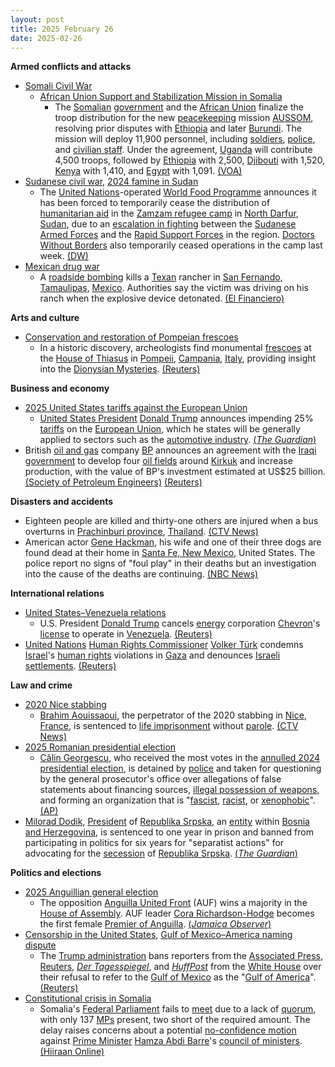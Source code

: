 ```yaml
---
layout: post
title: 2025 February 26
date: 2025-02-26
---
```



**Armed conflicts and attacks**

* [Somali Civil War](https://en.wikipedia.org/wiki/Somali_Civil_War_%282009%E2%80%93present%29 "Somali Civil War (2009–present)")
  + [African Union Support and Stabilization Mission in Somalia](https://en.wikipedia.org/wiki/African_Union_Support_and_Stabilization_Mission_in_Somalia "African Union Support and Stabilization Mission in Somalia")
    - The [Somalian](https://en.wikipedia.org/wiki/Somalia "Somalia") [government](https://en.wikipedia.org/wiki/Government_of_Somalia "Government of Somalia") and the [African Union](https://en.wikipedia.org/wiki/African_Union "African Union") finalize the troop distribution for the new [peacekeeping](https://en.wikipedia.org/wiki/Peacekeeping "Peacekeeping") mission [AUSSOM](https://en.wikipedia.org/wiki/African_Union_Support_and_Stabilization_Mission_in_Somalia "African Union Support and Stabilization Mission in Somalia"), resolving prior disputes with [Ethiopia](https://en.wikipedia.org/wiki/Ethiopian%E2%80%93Somali_conflict "Ethiopian–Somali conflict") and later [Burundi](https://en.wikipedia.org/wiki/Burundi_National_Defence_Force "Burundi National Defence Force"). The mission will deploy 11,900 personnel, including [soldiers](https://en.wikipedia.org/wiki/Soldier "Soldier"), [police](https://en.wikipedia.org/wiki/Police "Police"), and [civilian staff](https://en.wikipedia.org/wiki/Staff_%28military%29 "Staff (military)"). Under the agreement, [Uganda](https://en.wikipedia.org/wiki/Uganda "Uganda") will contribute 4,500 troops, followed by [Ethiopia](https://en.wikipedia.org/wiki/Ethiopia "Ethiopia") with 2,500, [Djibouti](https://en.wikipedia.org/wiki/Djibouti "Djibouti") with 1,520, [Kenya](https://en.wikipedia.org/wiki/Kenya "Kenya") with 1,410, and [Egypt](https://en.wikipedia.org/wiki/Egypt "Egypt") with 1,091. [(VOA)](https://www.voanews.com/a/au-somalia-agree-on-troop-numbers-for-new-mission/7987913.html)
* [Sudanese civil war](https://en.wikipedia.org/wiki/Sudanese_civil_war_%282023%E2%80%93present%29 "Sudanese civil war (2023–present)"), [2024 famine in Sudan](https://en.wikipedia.org/wiki/2024_famine_in_Sudan "2024 famine in Sudan")
  + The [United Nations](https://en.wikipedia.org/wiki/United_Nations "United Nations")-operated [World Food Programme](https://en.wikipedia.org/wiki/World_Food_Programme "World Food Programme") announces it has been forced to temporarily cease the distribution of [humanitarian aid](https://en.wikipedia.org/wiki/Humanitarian_aid "Humanitarian aid") in the [Zamzam refugee camp](https://en.wikipedia.org/wiki/Zamzam_refugee_camp "Zamzam refugee camp") in [North Darfur](https://en.wikipedia.org/wiki/North_Darfur "North Darfur"), [Sudan](https://en.wikipedia.org/wiki/Sudan "Sudan"), due to an [escalation in fighting](https://en.wikipedia.org/wiki/Conflict_escalation "Conflict escalation") between the [Sudanese Armed Forces](https://en.wikipedia.org/wiki/Sudanese_Armed_Forces "Sudanese Armed Forces") and the [Rapid Support Forces](https://en.wikipedia.org/wiki/Rapid_Support_Forces "Rapid Support Forces") in the region. [Doctors Without Borders](https://en.wikipedia.org/wiki/Doctors_Without_Borders "Doctors Without Borders") also temporarily ceased operations in the camp last week. [(DW)](https://www.dw.com/en/sudan-un-food-agency-pauses-aid-in-famine-hit-refugee-camp/a-71763311)
* [Mexican drug war](https://en.wikipedia.org/wiki/Mexican_drug_war "Mexican drug war")
  + A [roadside bombing](https://en.wikipedia.org/wiki/Improvised_explosive_device "Improvised explosive device") kills a [Texan](https://en.wikipedia.org/wiki/Texas "Texas") rancher in [San Fernando, Tamaulipas](https://en.wikipedia.org/wiki/San_Fernando%2C_Tamaulipas "San Fernando, Tamaulipas"), [Mexico](https://en.wikipedia.org/wiki/Mexico "Mexico"). Authorities say the victim was driving on his ranch when the explosive device detonated. [(El Financiero)](https://www.elfinanciero.com.mx/border/2025/02/26/ranchero-de-texas-muere-por-explosivo-en-tamaulipas-advierten-que-carteles-amenazan-la-frontera/)

**Arts and culture**

* [Conservation and restoration of Pompeian frescoes](https://en.wikipedia.org/wiki/Conservation_and_restoration_of_Pompeian_frescoes "Conservation and restoration of Pompeian frescoes")
  + In a historic discovery, archeologists find monumental [frescoes](https://en.wikipedia.org/wiki/Fresco "Fresco") at the [House of Thiasus](https://en.wikipedia.org/wiki/House_of_Thiasus "House of Thiasus") in [Pompeii](https://en.wikipedia.org/wiki/Pompeii "Pompeii"), [Campania](https://en.wikipedia.org/wiki/Campania "Campania"), [Italy](https://en.wikipedia.org/wiki/Italy "Italy"), providing insight into the [Dionysian Mysteries](https://en.wikipedia.org/wiki/Dionysian_Mysteries "Dionysian Mysteries"). [(Reuters)](https://www.reuters.com/world/europe/rare-frescoes-unearthed-pompeii-shed-light-ancient-rituals-2025-02-26/)

**Business and economy**

* [2025 United States tariffs against the European Union](https://en.wikipedia.org/wiki/2025_United_States_tariffs_against_the_European_Union "2025 United States tariffs against the European Union")
  + [United States President](https://en.wikipedia.org/wiki/President_of_the_United_States "President of the United States") [Donald Trump](https://en.wikipedia.org/wiki/Donald_Trump "Donald Trump") announces impending 25% [tariffs](https://en.wikipedia.org/wiki/Tariff "Tariff") on the [European Union](https://en.wikipedia.org/wiki/European_Union "European Union"), which he states will be generally applied to sectors such as the [automotive industry](https://en.wikipedia.org/wiki/Automotive_industry "Automotive industry"). [(*The Guardian*)](https://www.theguardian.com/us-news/2025/feb/26/trump-european-union-tariffs)
* British [oil and gas](https://en.wikipedia.org/wiki/Petroleum_industry "Petroleum industry") company [BP](https://en.wikipedia.org/wiki/BP "BP") announces an agreement with the [Iraqi](https://en.wikipedia.org/wiki/Iraq "Iraq") [government](https://en.wikipedia.org/wiki/Government_of_Iraq "Government of Iraq") to develop four [oil fields](https://en.wikipedia.org/wiki/Oil_field "Oil field") around [Kirkuk](https://en.wikipedia.org/wiki/Kirkuk "Kirkuk") and increase production, with the value of BP's investment estimated at US$25 billion. [(Society of Petroleum Engineers)](https://jpt.spe.org/bp-signs-deal-to-rehab-iraqs-kirkuk-oil-assets-boost-production) [(Reuters)](https://www.reuters.com/business/energy/iraq-bp-agree-develop-four-kirkuk-fields-iraqi-state-news-reports-2025-02-25/)

**Disasters and accidents**

* Eighteen people are killed and thirty-one others are injured when a bus overturns in [Prachinburi province](https://en.wikipedia.org/wiki/Prachinburi_province "Prachinburi province"), [Thailand](https://en.wikipedia.org/wiki/Thailand "Thailand"). [(CTV News)](https://www.ctvnews.ca/world/article/18-dead-in-a-bus-crash-in-eastern-thailand/)
* American actor [Gene Hackman](https://en.wikipedia.org/wiki/Gene_Hackman "Gene Hackman"), his wife and one of their three dogs are found dead at their home in [Santa Fe, New Mexico](https://en.wikipedia.org/wiki/Santa_Fe%2C_New_Mexico "Santa Fe, New Mexico"), United States. The police report no signs of "foul play" in their deaths but an investigation into the cause of the deaths are continuing. [(NBC News)](https://www.nbcnews.com/news/us-news/gene-hackman-wife-found-dead-investigation-santa-fe-sheriffs-rcna193960)

**International relations**

* [United States–Venezuela relations](https://en.wikipedia.org/wiki/United_States%E2%80%93Venezuela_relations "United States–Venezuela relations")
  + U.S. President [Donald Trump](https://en.wikipedia.org/wiki/Donald_Trump "Donald Trump") cancels [energy](https://en.wikipedia.org/wiki/Energy_industry "Energy industry") corporation [Chevron](https://en.wikipedia.org/wiki/Chevron_Corporation "Chevron Corporation")'s [license](https://en.wikipedia.org/wiki/Petroleum_licensing "Petroleum licensing") to operate in [Venezuela](https://en.wikipedia.org/wiki/Venezuela "Venezuela"). [(Reuters)](https://www.reuters.com/world/americas/trump-orders-termination-oil-deal-with-venezuela-2025-02-26/)
* [United Nations](https://en.wikipedia.org/wiki/United_Nations "United Nations") [Human Rights Commissioner](https://en.wikipedia.org/wiki/Office_of_the_United_Nations_High_Commissioner_for_Human_Rights "Office of the United Nations High Commissioner for Human Rights") [Volker Türk](https://en.wikipedia.org/wiki/Volker_T%C3%BCrk "Volker Türk") condemns [Israel](https://en.wikipedia.org/wiki/Israel "Israel")'s [human rights](https://en.wikipedia.org/wiki/Human_rights "Human rights") violations in [Gaza](https://en.wikipedia.org/wiki/Gaza_Strip "Gaza Strip") and denounces [Israeli settlements](https://en.wikipedia.org/wiki/Israeli_settlements "Israeli settlements"). [(Reuters)](https://www.reuters.com/world/middle-east/israel-has-shown-unprecedented-disregard-human-rights-gaza-un-human-rights-chief-2025-02-26/)

**Law and crime**

* [2020 Nice stabbing](https://en.wikipedia.org/wiki/2020_Nice_stabbing "2020 Nice stabbing")
  + [Brahim Aouissaoui](https://en.wikipedia.org/wiki/2020_Nice_stabbing#Perpetrator "2020 Nice stabbing"), the perpetrator of the 2020 stabbing in [Nice](https://en.wikipedia.org/wiki/Nice "Nice"), [France](https://en.wikipedia.org/wiki/France "France"), is sentenced to [life imprisonment](https://en.wikipedia.org/wiki/Life_imprisonment "Life imprisonment") without [parole](https://en.wikipedia.org/wiki/Parole "Parole"). [(CTV News)](https://www.ctvnews.ca/world/article/a-tunisian-extremist-is-imprisoned-for-life-for-killing-3-people-in-a-french-basilica-in-2020/)
* [2025 Romanian presidential election](https://en.wikipedia.org/wiki/2025_Romanian_presidential_election "2025 Romanian presidential election")
  + [Călin Georgescu](https://en.wikipedia.org/wiki/C%C4%83lin_Georgescu "Călin Georgescu"), who received the most votes in the [annulled 2024 presidential election](https://en.wikipedia.org/wiki/2024_Romanian_presidential_election "2024 Romanian presidential election"), is detained by [police](https://en.wikipedia.org/wiki/Romanian_Police "Romanian Police") and taken for questioning by the general prosecutor's office over allegations of false statements about financing sources, [illegal possession of weapons](https://en.wikipedia.org/wiki/Criminal_possession_of_a_weapon "Criminal possession of a weapon"), and forming an organization that is "[fascist](https://en.wikipedia.org/wiki/Fascist "Fascist"), [racist](https://en.wikipedia.org/wiki/Racist "Racist"), or [xenophobic](https://en.wikipedia.org/wiki/Xenophobic "Xenophobic")". [(AP)](https://apnews.com/article/romania-calin-georgescu-528f1875e728f8a789f6622d224303a5)
* [Milorad Dodik](https://en.wikipedia.org/wiki/Milorad_Dodik "Milorad Dodik"), [President](https://en.wikipedia.org/wiki/President_of_Republika_Srpska "President of Republika Srpska") of [Republika Srpska](https://en.wikipedia.org/wiki/Republika_Srpska "Republika Srpska"), an [entity](https://en.wikipedia.org/wiki/Political_divisions_of_Bosnia_and_Herzegovina "Political divisions of Bosnia and Herzegovina") within [Bosnia and Herzegovina](https://en.wikipedia.org/wiki/Bosnia_and_Herzegovina "Bosnia and Herzegovina"), is sentenced to one year in prison and banned from participating in politics for six years for "separatist actions" for advocating for the [secession](https://en.wikipedia.org/wiki/Proposed_secession_of_Republika_Srpska "Proposed secession of Republika Srpska") of [Republika Srpska](https://en.wikipedia.org/wiki/Republika_Srpska "Republika Srpska"). [(*The Guardian*)](https://www.theguardian.com/world/2025/feb/26/pro-russia-bosnian-serb-president-milorad-dodik-jailed-for-separatist-actions)

**Politics and elections**

* [2025 Anguillian general election](https://en.wikipedia.org/wiki/2025_Anguillian_general_election "2025 Anguillian general election")
  + The opposition [Anguilla United Front](https://en.wikipedia.org/wiki/Anguilla_United_Front "Anguilla United Front") (AUF) wins a majority in the [House of Assembly](https://en.wikipedia.org/wiki/House_of_Assembly_%28Anguilla%29 "House of Assembly (Anguilla)"). AUF leader [Cora Richardson-Hodge](https://en.wikipedia.org/wiki/Cora_Richardson-Hodge "Cora Richardson-Hodge") becomes the first female [Premier of Anguilla](https://en.wikipedia.org/wiki/Premier_of_Anguilla "Premier of Anguilla"). [(*Jamaica Observer*)](https://www.jamaicaobserver.com/2025/02/27/anguillians-elect-first-female-head-government/)
* [Censorship in the United States](https://en.wikipedia.org/wiki/Censorship_in_the_United_States "Censorship in the United States"), [Gulf of Mexico–America naming dispute](https://en.wikipedia.org/wiki/Gulf_of_Mexico%E2%80%93America_naming_dispute "Gulf of Mexico–America naming dispute")
  + The [Trump administration](https://en.wikipedia.org/wiki/Second_presidency_of_Donald_Trump "Second presidency of Donald Trump") bans reporters from the [Associated Press](https://en.wikipedia.org/wiki/Associated_Press "Associated Press"), [Reuters](https://en.wikipedia.org/wiki/Reuters "Reuters"), *[Der Tagesspiegel](https://en.wikipedia.org/wiki/Der_Tagesspiegel "Der Tagesspiegel")*, and *[HuffPost](https://en.wikipedia.org/wiki/HuffPost "HuffPost")* from the [White House](https://en.wikipedia.org/wiki/White_House "White House") over their refusal to refer to the [Gulf of Mexico](https://en.wikipedia.org/wiki/Gulf_of_Mexico "Gulf of Mexico") as the "[Gulf of America](https://en.wikipedia.org/wiki/Executive_Order_14172 "Executive Order 14172")". [(Reuters)](https://www.reuters.com/world/us/white-house-bars-ap-reuters-other-media-covering-trump-cabinet-meeting-2025-02-26/)
* [Constitutional crisis in Somalia](https://en.wikipedia.org/wiki/Constitutional_crisis_in_Somalia "Constitutional crisis in Somalia")
  + Somalia's [Federal Parliament](https://en.wikipedia.org/wiki/Federal_Parliament_of_Somalia "Federal Parliament of Somalia") fails to [meet](https://en.wikipedia.org/wiki/Meeting_%28parliamentary_procedure%29 "Meeting (parliamentary procedure)") due to a lack of [quorum](https://en.wikipedia.org/wiki/Quorum "Quorum"), with only 137 [MPs](https://en.wikipedia.org/wiki/Member_of_parliament "Member of parliament") present, two short of the required amount. The delay raises concerns about a potential [no-confidence motion](https://en.wikipedia.org/wiki/Motion_of_no_confidence "Motion of no confidence") against [Prime Minister](https://en.wikipedia.org/wiki/List_of_prime_ministers_of_Somalia "List of prime ministers of Somalia") [Hamza Abdi Barre](https://en.wikipedia.org/wiki/Hamza_Abdi_Barre "Hamza Abdi Barre")'s [council of ministers](https://en.wikipedia.org/wiki/Council_of_Ministers_of_Somalia "Council of Ministers of Somalia"). [(Hiiraan Online)](https://www.hiiraan.com/news4/2025/Feb/200428/somali_parliament_fails_to_meet_quorum_fueling_no_confidence_motion_speculation.aspx)
